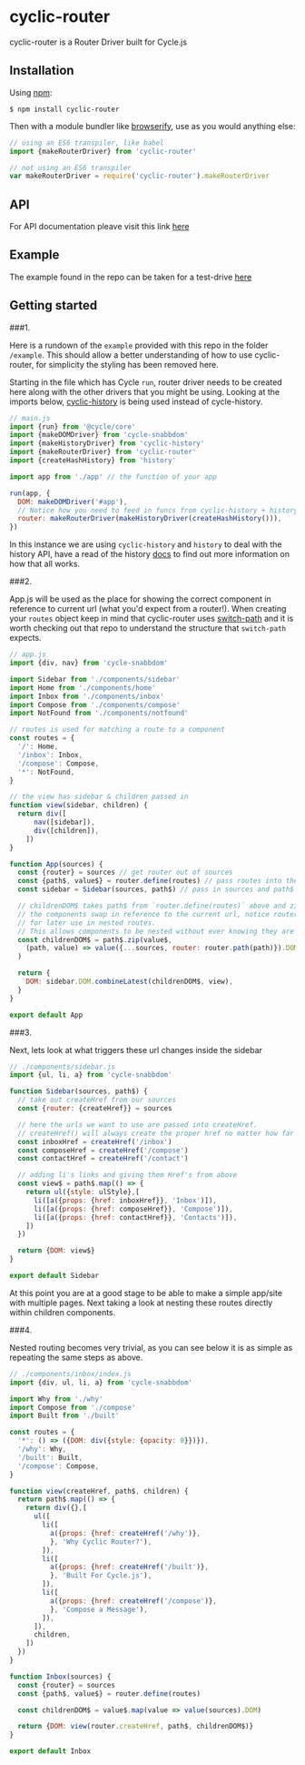 # cyclic-router
cyclic-router is a Router Driver built for Cycle.js

## Installation

Using [npm](https://www.npmjs.com/):

    $ npm install cyclic-router

Then with a module bundler like [browserify](http://browserify.org/), use as you would anything else:

```js
// using an ES6 transpiler, like babel
import {makeRouterDriver} from 'cyclic-router'

// not using an ES6 transpiler
var makeRouterDriver = require('cyclic-router').makeRouterDriver
```

## API

For API documentation pleave visit this link [here](http://tylors.github.io/cyclic-router/docs/)

## Example

The example found in the repo can be taken for a test-drive [here](http://tylors.github.io/cyclic-router/example)

## Getting started

###1.

Here is a rundown of the `example` provided with this repo in the folder `/example`. This should allow a better understanding of how to use cyclic-router, for simplicity the styling has been removed here.

Starting in the file which has Cycle `run`, router driver needs to be created here along with the other drivers that you might be using.
Looking at the imports below, [cyclic-history](https://github.com/tylors/cyclic-history) is being used instead of cycle-history.

```js
// main.js
import {run} from '@cycle/core'
import {makeDOMDriver} from 'cycle-snabbdom'
import {makeHistoryDriver} from 'cyclic-history'
import {makeRouterDriver} from 'cyclic-router'
import {createHashHistory} from 'history'

import app from './app' // the function of your app

run(app, {
  DOM: makeDOMDriver('#app'),
  // Notice how you need to feed in funcs from cyclic-history + history
  router: makeRouterDriver(makeHistoryDriver(createHashHistory())),
})
```

In this instance we are using `cyclic-history` and `history` to deal with the history API, have a read of the history [docs](https://github.com/rackt/history/tree/master/docs#readme) to find out more information on how that all works.

###2.

App.js will be used as the place for showing the correct component in reference to current url (what you'd expect from a router!).
When creating your `routes` object keep in mind that cyclic-router uses [switch-path](https://github.com/staltz/switch-path) and it is worth checking out that repo to understand the structure that `switch-path` expects.

```js
// app.js
import {div, nav} from 'cycle-snabbdom'

import Sidebar from './components/sidebar'
import Home from './components/home'
import Inbox from './components/inbox'
import Compose from './components/compose'
import NotFound from './components/notfound'

// routes is used for matching a route to a component
const routes = {
  '/': Home,
  '/inbox': Inbox,
  '/compose': Compose,
  '*': NotFound,
}

// the view has sidebar & children passed in
function view(sidebar, children) {
  return div([
      nav([sidebar]),
      div([children]),
    ])
}

function App(sources) {
  const {router} = sources // get router out of sources
  const {path$, value$} = router.define(routes) // pass routes into the router
  const sidebar = Sidebar(sources, path$) // pass in sources and path$ into our sidebar

  // childrenDOM$ takes path$ from `router.define(routes)` above and zips it with values, here is where
  // the components swap in reference to the current url, notice router.path(path) is also passed in
  // for later use in nested routes.
  // This allows components to be nested without ever knowing they are actually nested.
  const childrenDOM$ = path$.zip(value$,
    (path, value) => value({...sources, router: router.path(path)}).DOM
  )

  return {
    DOM: sidebar.DOM.combineLatest(childrenDOM$, view),
  }
}

export default App
```


###3.

Next, lets look at what triggers these url changes inside the sidebar

```js
// ./components/sidebar.js
import {ul, li, a} from 'cycle-snabbdom'

function Sidebar(sources, path$) {
  // take out createHref from our sources
  const {router: {createHref}} = sources

  // here the urls we want to use are passed into createHref.
  // createHref() will always create the proper href no matter how far it is nested within a hierarchy.
  const inboxHref = createHref('/inbox')
  const composeHref = createHref('/compose')
  const contactHref = createHref('/contact')

  // adding li's links and giving them Href's from above
  const view$ = path$.map(() => {
    return ul({style: ulStyle},[
      li([a({props: {href: inboxHref}}, 'Inbox')]),
      li([a({props: {href: composeHref}}, 'Compose')]),
      li([a({props: {href: contactHref}}, 'Contacts')]),
    ])
  })

  return {DOM: view$}
}

export default Sidebar
```

At this point you are at a good stage to be able to make a simple app/site with multiple pages. Next taking a look at nesting these routes directly within children components.


###4.

Nested routing becomes very trivial, as you can see below it is as simple as repeating the same steps as above.

```js
// ./components/inbox/index.js
import {div, ul, li, a} from 'cycle-snabbdom'

import Why from './why'
import Compose from './compose'
import Built from './built'

const routes = {
  '*': () => ({DOM: div({style: {opacity: 0}})}),
  '/why': Why,
  '/built': Built,
  '/compose': Compose,
}

function view(createHref, path$, children) {
  return path$.map(() => {
    return div({},[
      ul([
        li([
          a({props: {href: createHref('/why')},
          }, 'Why Cyclic Router?'),
        ]),
        li([
          a({props: {href: createHref('/built')},
          }, 'Built For Cycle.js'),
        ]),
        li([
          a({props: {href: createHref('/compose')},
          }, 'Compose a Message'),
        ]),
      ]),
      children,
    ])
  })
}

function Inbox(sources) {
  const {router} = sources
  const {path$, value$} = router.define(routes)

  const childrenDOM$ = value$.map(value => value(sources).DOM)

  return {DOM: view(router.createHref, path$, childrenDOM$)}
}

export default Inbox
```
